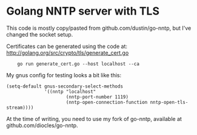 # Golang NNTP server with TLS

This code is mostly copy/pasted from github.com/dustin/go-nntp, but I've
changed the socket setup.

Certificates can be generated using the code at:
http://golang.org/src/crypto/tls/generate_cert.go

```
    go run generate_cert.go --host localhost --ca
```

My gnus config for testing looks a bit like this:

```elisp
(setq-default gnus-secondary-select-methods
              '((nntp "localhost"
       	              (nntp-port-number 1119)
                      (nntp-open-connection-function nntp-open-tls-stream))))
```

At the time of writing, you need to use my fork of go-nntp, available at
github.com/diocles/go-nntp.